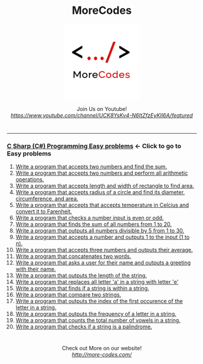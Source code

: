 <h1 align="center">MoreCodes</h1>
<p align="center"> 
  <img src="../morecodescir.png"/>
</p>

<p align="center">
Join Us on Youtube! <br/>
<i><u>https://www.youtube.com/channel/UCK8YsKv4-N6ItZfzEyKlI6A/featured</u></i>
</p>

#

- - - -
### [C Sharp (C#) Programming Easy problems](../Easy%20Problems/) <- Click to go to Easy problems

1. <a href="https://github.com/ArjunAranetaCodes/MoreCodes-CSharp/blob/master/Easy%20Problems/problem1.cs" target="_blank">Write a program that accepts two numbers and find the sum.</a>
2. <a href="https://github.com/ArjunAranetaCodes/MoreCodes-CSharp/blob/master/Easy%20Problems/problem2.cs" target="_blank">Write a program that accepts two numbers and perform all arithmetic operations.</a>
3. <a href="https://github.com/ArjunAranetaCodes/MoreCodes-CSharp/blob/master/Easy%20Problems/problem3.cs" target="_blank">Write a program that accepts length and width of rectangle to find area.</a>
4. <a href="https://github.com/ArjunAranetaCodes/MoreCodes-CSharp/blob/master/Easy%20Problems/problem4.cs" target="_blank">Write a program that accepts radius of a circle and find its diameter, circumference, and area.</a>
5. <a href="https://github.com/ArjunAranetaCodes/MoreCodes-CSharp/blob/master/Easy%20Problems/problem5.cs" target="_blank">Write a program that accepts that accepts temperature in Celcius and convert it to Farenheit.</a>
6. <a href="https://github.com/ArjunAranetaCodes/MoreCodes-CSharp/blob/master/Easy%20Problems/problem6.cs" target="_blank">Write a program that checks a number input is even or odd.</a>
7. <a href="https://github.com/ArjunAranetaCodes/MoreCodes-CSharp/blob/master/Easy%20Problems/problem7.cs" target="_blank">Write a program that finds the sum of all numbers from 1 to 20.</a>
8. <a href="https://github.com/ArjunAranetaCodes/MoreCodes-CSharp/blob/master/Easy%20Problems/problem8.cs" target="_blank">Write a program that outputs all numbers divisible by 5 from 1 to 30.</a>
9. <a href="https://github.com/ArjunAranetaCodes/MoreCodes-CSharp/blob/master/Easy%20Problems/problem9.cs" target="_blank">Write a program that accepts a number and outputs 1 to the input (1 to n).</a>
10. <a href="https://github.com/ArjunAranetaCodes/MoreCodes-CSharp/blob/master/Easy%20Problems/problem10.cs" target="_blank">Write a program that accepts three numbers and outputs their average.</a>
11. <a href="https://github.com/ArjunAranetaCodes/MoreCodes-CSharp/blob/master/Easy%20Problems/problem11.cs" target="_blank">Write a program that concatenates two words.</a>
12. <a href="https://github.com/ArjunAranetaCodes/MoreCodes-CSharp/blob/master/Easy%20Problems/problem12.cs" target="_blank">Write a program that asks a user for their name and outputs a greeting with their name.</a>
13. <a href="https://github.com/ArjunAranetaCodes/MoreCodes-CSharp/blob/master/Easy%20Problems/problem13.cs" target="_blank">Write a program that outputs the length of the string.</a>
14. <a href="https://github.com/ArjunAranetaCodes/MoreCodes-CSharp/blob/master/Easy%20Problems/problem14.cs" target="_blank">Write a program that replaces all letter 'a' in a string with letter 'e'</a>
15. <a href="https://github.com/ArjunAranetaCodes/MoreCodes-CSharp/blob/master/Easy%20Problems/problem15.cs" target="_blank">Write a program that finds if a string is within a string.</a>
16. <a href="https://github.com/ArjunAranetaCodes/MoreCodes-CSharp/blob/master/Easy%20Problems/problem16.cs" target="_blank">Write a program that compare two strings.</a>
17. <a href="https://github.com/ArjunAranetaCodes/MoreCodes-CSharp/blob/master/Easy%20Problems/problem17.cs" target="_blank">Write a program that outputs the index of the first occurence of the letter in a string.</a>
18. <a href="https://github.com/ArjunAranetaCodes/MoreCodes-CSharp/blob/master/Easy%20Problems/problem18.cs" target="_blank">Write a program that outputs the frequency of a letter in a string.</a>
19. <a href="https://github.com/ArjunAranetaCodes/MoreCodes-CSharp/blob/master/Easy%20Problems/problem19.cs" target="_blank">Write a program that counts the total number of vowels in a string.</a>
20. <a href="https://github.com/ArjunAranetaCodes/MoreCodes-CSharp/blob/master/Easy%20Problems/problem20.cs" target="_blank">Write a program that checks if a string is a palindrome.</a>

#

<p align="center">
Check out More on our website! <br/>
<i><u>http://more-codes.com/</u></i>
</p>
